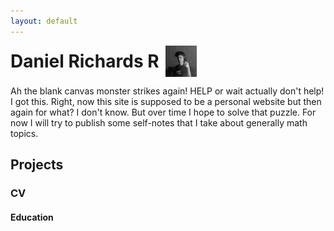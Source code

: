 ```yaml
---
layout: default
---
```


<div style="display: flex; align-items: center;">
    <h1 style="margin: 0;">Daniel Richards R</h1>
    <img src="assets/profile.jpg" alt="Banner" style="width: 50px; height: 50px; margin-left: 10px;">
</div>

Ah the blank canvas monster strikes again! HELP or wait actually don't help! I got this. Right, now this site is supposed to be a personal website but then again for what? I don't know. But over time I hope to solve that puzzle. For now I will try to publish some self-notes that I take about generally math topics.

## Projects



### CV

#### Education
